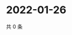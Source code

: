 # 2022-01-26

共 0 条

<!-- BEGIN WEIBO -->
<!-- 最后更新时间 Wed Jan 26 2022 06:13:54 GMT+0800 (China Standard Time) -->

<!-- END WEIBO -->
